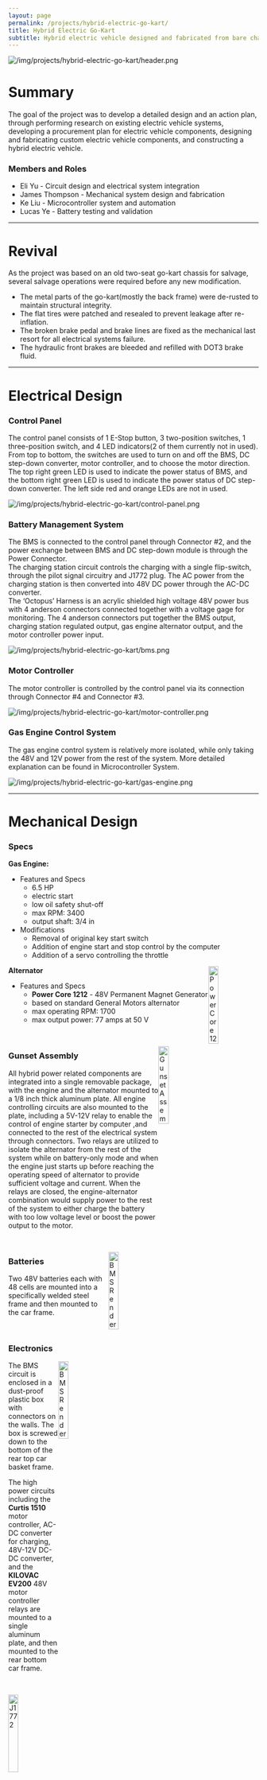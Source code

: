 ```yaml
---
layout: page
permalink: /projects/hybrid-electric-go-kart/
title: Hybrid Electric Go-Kart
subtitle: Hybrid electric vehicle designed and fabricated from bare chassis
---
```


![/img/projects/hybrid-electric-go-kart/header.png](/img/projects/hybrid-electric-go-kart/header.png)

# Summary

The goal of the project was to develop a detailed design and an action plan, through performing research on existing electric vehicle systems, developing a procurement plan for electric vehicle components, designing and fabricating custom electric vehicle components, and constructing a hybrid electric vehicle.

### Members and Roles

- Eli Yu - Circuit design and electrical system integration
- James Thompson - Mechanical system design and fabrication
- Ke Liu - Microcontroller system and automation
- Lucas Ye - Battery testing and validation

<hr />

# Revival

As the project was based on an old two-seat go-kart chassis for salvage, several salvage operations were required before any new modification.

- The metal parts of the go-kart(mostly the back frame) were de-rusted to maintain structural integrity.
- The flat tires were patched and resealed to prevent leakage after re-inflation.
- The broken brake pedal and brake lines are fixed as the mechanical last resort for all electrical systems failure.
- The hydraulic front brakes are bleeded and refilled with DOT3 brake fluid.

<hr />

# Electrical Design

### Control Panel

The control panel consists of 1 E-Stop button, 3 two-position switches, 1 three-position switch, and 4 LED indicators(2 of them currently not in used).
<br>
From top to bottom, the switches are used to turn on and off the BMS, DC step-down converter, motor controller, and to choose the motor direction. The top right green LED is used to indicate the power status of BMS, and the bottom right green LED is used to indicate the power status of DC step-down converter. The left side red and orange LEDs are not in used.

![/img/projects/hybrid-electric-go-kart/control-panel.png](/img/projects/hybrid-electric-go-kart/control-panel.png)

### Battery Management System

The BMS is connected to the control panel through Connector #2, and the power exchange between BMS and DC step-down module is through the Power Connector.
<br>
The charging station circuit controls the charging with a single flip-switch, through the pilot signal circuitry and J1772 plug. The AC power from the charging station is then converted into 48V DC power through the AC-DC converter.
<br>
The ‘Octopus’ Harness is an acrylic shielded high voltage 48V power bus with 4 anderson connectors connected together with a voltage gage for monitoring. The 4 anderson connectors put together the BMS output, charging station regulated output, gas engine alternator output, and the motor controller power input.

![/img/projects/hybrid-electric-go-kart/bms.png](/img/projects/hybrid-electric-go-kart/bms.png)

### Motor Controller

The motor controller is controlled by the control panel via its connection through Connector #4 and Connector #3.

![/img/projects/hybrid-electric-go-kart/motor-controller.png](/img/projects/hybrid-electric-go-kart/motor-controller.png)

### Gas Engine Control System

The gas engine control system is relatively more isolated, while only taking the 48V and 12V power from the rest of the system. More detailed explanation can be found in Microcontroller System.

![/img/projects/hybrid-electric-go-kart/gas-engine.png](/img/projects/hybrid-electric-go-kart/gas-engine.png)

<hr />

# Mechanical Design

### Specs

**Gas Engine:**

- Features and Specs
    - 6.5 HP
    - electric start
    - low oil safety shut-off
    - max RPM: 3400
    - output shaft: 3/4 in
- Modifications
    - Removal of original key start switch
    - Addition of engine start and stop control by the computer
    - Addition of a servo controlling the throttle

<a href="/img/projects/hybrid-electric-go-kart/power-core-1212.jpg"><img src="/img/projects/hybrid-electric-go-kart/power-core-1212.jpg" alt="Power Core 1212" class="lazyload" style="vertical-align:top; width:20%; float:right;"></a>

**Alternator**

- Features and Specs
    - **Power Core 1212** - 48V Permanent Magnet Generator
    - based on standard General Motors alternator
    - max operating RPM: 1700
    - max output power: 77 amps at 50 V

<br>

<a href="/img/projects/hybrid-electric-go-kart/gunset-assembly.jpg"><img src="/img/projects/hybrid-electric-go-kart/gunset-assembly.jpg" alt="Gunset Assembly" class="lazyload" style="vertical-align:top; width:20%; float:right;"></a>

### Gunset Assembly

All hybrid power related components are integrated into a single removable package, with the engine and the alternator mounted to a 1/8 inch thick aluminum plate. All engine controlling circuits are also mounted to the plate, including a 5V-12V relay to enable the control of engine starter by computer ,and connected to the rest of the electrical system through connectors. Two relays are utilized to isolate the alternator from the rest of the system while on battery-only mode and when the engine just starts up before reaching the operating speed of alternator to provide sufficient voltage and current. When the relays are closed, the engine-alternator combination would supply power to the rest of the system to either charge the battery with too low voltage level or boost the power output to the motor.

<br>

<a href="/img/projects/hybrid-electric-go-kart/batteries.jpg"><img src="/img/projects/hybrid-electric-go-kart/batteries.jpg" alt="BMS Rendered" class="lazyload" style="vertical-align:top; width:20%; float:right;"></a>

### Batteries

Two 48V batteries each with 48 cells are mounted into a specifically welded steel frame and then mounted to the car frame.

<br>


### Electronics

<a href="/img/projects/hybrid-electric-go-kart/bms-rendered.png"><img src="/img/projects/hybrid-electric-go-kart/bms-rendered.png" alt="BMS Rendered" class="lazyload" style="vertical-align:top; width:20%; float:right;"></a>

The BMS circuit is enclosed in a dust-proof plastic box with connectors on the walls. The box is screwed down to the bottom of the rear top car basket frame.

The high power circuits including the **Curtis 1510** motor controller, AC-DC converter for charging, 48V-12V DC-DC converter, and the **KILOVAC EV200** 48V motor controller relays are mounted to a single aluminum plate, and then mounted to the rear bottom car frame.


<br>

<a href="/img/projects/hybrid-electric-go-kart/J1772.png"><img src="/img/projects/hybrid-electric-go-kart/J1772.png" alt="J1772" class="lazyload" style="vertical-align:top; width:20%; float:right;"></a>

### J1772 Charging Port

The standard J1772 charging plug port is mounted on a 3D-printed plated on the side of the car basket frame behind driver's seat.

<br>

<a href="/img/projects/hybrid-electric-go-kart/EJ4-4001.png"><img src="/img/projects/hybrid-electric-go-kart/EJ4-4001.png" alt="EJ4-4001" class="lazyload" style="vertical-align:top; width:20%; float:right;"></a>

### Electric Driving Motor

The electric motor used is **EJ4-4001** 48-volt DC, shunt-wound, reversible traction motor in a golf cart motor-axle assembly. The motor is capable of providing a maximum of 3.2 HP.

<br>

---

# Mechanical Manufacture and Procedures

- replace the original axle frame with fabricated axle frame to fit the golf cart motor-axle assembly
- install 8 in wheel spacers on rear axle to improve stability
- fabricate various mounting panels and brackets
- connect the rear drum brakes on the golf cart axle to the hand brake
- mount throttle rheostat to the underside of cargo basket frame behind driver's seat and feed throttle wires to the pedal
- mount brake rheostat for regenerative braking to front floor panel and connect to brake pedal

---

# Microcontroller System

### CAN Bus Monitor

A Sparkfun arduino CAN Bus shield is used to monitor CAN Bus data flow. Battery voltage data is filtered out to indicate when hybrid system needs to engage.

{% highlight C linenos %}
#include <Canbus.h>
#include <defaults.h>
#include <global.h>
#include <mcp2515.h>
#include <mcp2515_defs.h>
#include <SoftwareSerial.h>

char buffer[456];

//***************************** Setup *****************************

SoftwareSerial mySerial(3,6);   // pin 6 = TX, pin 3 = RX

void setup() {
    mySerial.begin(9600);   // set up LCD serial port for 9600 baud
    delay(500);             // wait for display to boot up
    Serial.begin(9600);     // for debug use
    Serial.println("CAN Read - Testing receival of CAN Bus message");
    delay(1000);

    if(Canbus.init(CANSPEED_500))   // Initialize MCP2515 CAN controller at the specified speed
        Serial.println("CAN Init ok");
    else
        Serial.println("Can't init CAN");
    
    delay(1000);
}

void loop() {
    tCAN message;

    if(mcp2515_check_message()) {
        Serial.print("check message ");
        if(mcp2515_get_message(&message)) {
            Serial.print("ID: ");
            Serial.print(message.id, HEX);
        }
    }
}
{% endhighlight %}

### LCD Display

A small LCD display is mounted to the dashboard to display battery voltage, current, and error messages.

{% highlight C linenos %}
void LCD_print() {
    mySerial.write(254);    // move cursor to beginning of first linenos
    mySerial.write(128);

    mySerial.write("                    "); // clear display
    mySerial.write("                    ");

    mySerial.write(254);    // move cursor to beginning of first linenos
    mySerial.write(128);

    mySerial.write("Hello, world!");
}
{% endhighlight %}

### Gas Engine Control

The ignition and stall of the gas engine are controlled by the microcontroller. Once the 'ignition' port of gas engine is connected to 12V, the engine starts. Once the 'stall' ported is grounded, the engine stops. Since gas engine and alternator operates at high voltage, a relay is utilized in the control system. The gas engine RPM is controlled by a servo motor to provide desired 48V output.

**Code to drive relay**

{% highlight C linenos %}
int in1 = 7;
void setup() {
    pinMode(in1, OUTPUT);
    digitalWrite(in1, HIGH);
}

void loop() {
    digitalWrite(in1, LOW);
    delay(3000);
    digitalWrite(in1, HIGH);
    delay(3000);
}
{% endhighlight %}

**Code to drive servo**

{% highlight C linenos %}
#include <Servo.h>

Servo servo_gas;    // Declare Servo

void setup() {
    servo_gas.attach(10);
}

void loop() {
    servo_gas.write(30);    // initial 0 deg
    delay(1500);

    servo_gas.write(150);   // 180 deg
    delay(1500);
}
{% endhighlight %}

---

# Testings and Validation

### Weight Test

A racing vehicle weight is placed under the wheels to measure the actual weight of the finished vehicle.

**Weight Estimation**

<table>
    <tr>
        <th>quantity</th>
        <th>item</th>
        <th>weight (lbs.)</th>
    </tr>
    <tr>
        <td>1</td>
        <td>motor</td>
        <td>35</td>
    </tr>
    <tr>
        <td>1</td>
        <td>alternator</td>
        <td>14</td>
    </tr>
    <tr>
        <td>2</td>
        <td>battery</td>
        <td>140</td>
    </tr>
    <tr>
        <td>1</td>
        <td>frame</td>
        <td>380</td>
    </tr>
    <tr>
        <td>1</td>
        <td>BMS circuit</td>
        <td>20</td>
    </tr>
    <tr>
        <td>1</td>
        <td>electric motor/rear axle assembly</td>
        <td>80</td>
    </tr>
    <tr>
        <td>1</td>
        <td>electronic control board</td>
        <td>30</td>
    </tr>
    <tr>
        <td colspan="2"><b>Total</b></td>
        <td><u>699</u></td>
    </tr>
</table>

**Test Result**

The weight is measured <u>662.5 lbs</u>, with percentage difference of <u>5.22%</u> between real case and estimation.

![Weight Test](/img/projects/hybrid-electric-go-kart/weight-test.jpg)

### Speed Test

The original golf cart motor-axle assembly has a designed speed of <u>20 MPH</u>, but considering the increased wheel size on our go-kart of <u>22 in</u> diameter compared to the gold cart's <u>18 in</u> diameter, a <u>22%</u> increase is expected leading to an estimated max speed of about <u>25 MPH</u>.

**Test Result**

The speed test is performed by testing the time taken for the vehicle to pass a certain distance after fully speeded up. During the test, it takes <u>7.07 seconds</u> to pass <u>200 ft</u> of distance, which results in the actual speed at <u>19.3 MPH</u>.

$$
\begin{aligned}
V = \frac{200 ft \div 5280feet/mile}{7.07 s \div 60 s/min \div 60 min/h} = 19.2876 mph
\end{aligned}
$$

### Battery Validation Bench Test

A General Electric electric vehicle charging station is used in lab to test charge the vehicle battery.

![Bench Test Charging](/img/projects/hybrid-electric-go-kart/bench-charge.jpg)


After fully charged, the throttle is held floored to test discharge the vehicle battery.

<a href="/img/projects/hybrid-electric-go-kart/bench-discharge-photo.png"><img src="/img/projects/hybrid-electric-go-kart/bench-discharge-photo.png" alt="Bench Test Discharging" class="lazyload" style="vertical-align:top; width:20%; float:right;"></a>

![Bench Test discharging](/img/projects/hybrid-electric-go-kart/bench-discharge.jpg)

### Field Battery Charging Test

The vehicle is driven to a public parking lot, and then tested with a standard GE charging station (with J1772 plug) for commercial electric vehicles. The charging is successful, with a fast charging rate to charge up the battery by 1 full volt from 47 V to 48 V in <u>~850 seconds (14 minutes)</u>.

<a href="/img/projects/hybrid-electric-go-kart/field-charge-photo.png"><img src="/img/projects/hybrid-electric-go-kart/field-charge-photo.png" alt="Field Test Charging" class="lazyload" style="vertical-align:top; width:40%; float:right;"></a>

![Field Test Charging](/img/projects/hybrid-electric-go-kart/field-charge.jpg)

### Drive Cycle Test

The drive cycle test is performed in a public parking lot to simulate typical city driving with flat and sloped roads.

The driving cycle test estimation calculation is done according to the measurement of the parking garage shown below.

<a href="/img/projects/hybrid-electric-go-kart/drive-cycle-up.jpg"><img src="/img/projects/hybrid-electric-go-kart/drive-cycle-up.jpg" alt="Drive Cycle Up" class="lazyload" style="vertical-align:top; width:49%;"></a>
<a href="/img/projects/hybrid-electric-go-kart/drive-cycle-down.jpg"><img src="/img/projects/hybrid-electric-go-kart/drive-cycle-down.jpg" alt="Drive Cycle Down" class="lazyload" style="vertical-align:top; width:49%;"></a>

The total distance on Flat Surface: <u>1000.36 m</u>
<br>
The total distance on $$3^{\circ}$$ Gradient Surface: <u>338.33 m</u>
<br>
The total distance on $$-3^{\circ}$$ Gradient Surface: <u>246.89 m</u>

The speed of the vehicle measured is 19.2876 mph, which is 8.6223 m/s.
<br>
Hence, the time taken to travel on different surfaces can be calculated:

Time on Flat Surface: $$\frac{1000.36 m}{8.6223 m/s}=\underline{116.02 s}$$
<br>
Time on $$3^{\circ}$$ Gradient Surface: $$\frac{338.33 m}{8.6223 m/s}=\underline{39.24 s}$$
<br>
Time on $$-3^{\circ}$$ Gradient Surface: $$\frac{246.89 m}{8.6223 m/s}=\underline{28.63 s}$$

<img src="/img/projects/hybrid-electric-go-kart/drive-cycle-cal1.jpg" alt="Drive Cycle Calculation 1" class="lazyload" style="vertical-align:top; width:33%;">
<img src="/img/projects/hybrid-electric-go-kart/drive-cycle-cal2.jpg" alt="Drive Cycle Calculation 2" class="lazyload" style="vertical-align:top; width:33%;">
<img src="/img/projects/hybrid-electric-go-kart/drive-cycle-cal3.jpg" alt="Drive Cycle Calculation 3" class="lazyload" style="vertical-align:top; width:33%;">

Thus, through the average power on different surfaces calculated above, the Total Energy Consumed would be:

$$E_{total}=0.71 kW\times 116.02 s + 4.65 kW\times 39.24 s - 3.23 kW \times 28.63 s = \underline{172.37 kJ}$$

During actual test, the throttle is released on down slopes, and no energy regeneration, so the actual energy consumption estimation is:

$$E_{total}=0.71 kW\times 116.02 s + 4.65 kW\times 39.24 s = \underline{264.84 kJ}$$

In real field test, the voltage of battery goes down through time like below:

![Field Test Drive Cycle Discharge](/img/projects/hybrid-electric-go-kart/field-discharge.jpg)

Through the integration of voltage times current over time, the actual energy consumption is <b><u>200.403 kJ</u></b>, which is <u>24.33%</u> different from theoretical value.

### First Road Test

<div style="position:relative;padding-bottom:56.25%;"> <!-- 16:9 ratio, 75% for 4:3 -->
 <iframe style="width:100%;height:100%;position:absolute;left:0px;top:0px;" frameborder="0" width="100%" height="100%" allow="accelerometer; autoplay; clipboard-write; encrypted-media; gyroscope; picture-in-picture" allowfullscreen src="https://www.youtube.com/embed/DZhD1u15GrI">
</iframe>
</div>
<!--
<video width="100%" height="100%" controls>
  <source src="/img/projects/hybrid-electric-go-kart/drive-test.mp4" type="video/mp4">
</video>
-->
<br>

### Grip and Structure Integrity Test

<!--
<video width="100%" height="100%" controls>
  <source src="/img/projects/hybrid-electric-go-kart/grip-test.mp4" type="video/mp4">
</video>
-->
<div style="position:relative;padding-bottom:56.25%;"> <!-- 16:9 ratio, 75% for 4:3 -->
 <iframe style="width:100%;height:100%;position:absolute;left:0px;top:0px;" frameborder="0" width="100%" height="100%" allow="accelerometer; autoplay; clipboard-write; encrypted-media; gyroscope; picture-in-picture" allowfullscreen src="https://www.youtube.com/embed/N4e_TS6dAOI">
</iframe>
</div>
